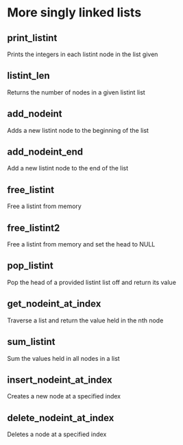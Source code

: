 # More singly linked lists

## print_listint

Prints the integers in each listint node in the list given

## listint_len

Returns the number of nodes in a given listint list

## add_nodeint

Adds a new listint node to the beginning of the list

## add_nodeint_end

Add a new listint node to the end of the list

## free_listint

Free a listint from memory

## free_listint2

Free a listint from memory and set the head to NULL

## pop_listint

Pop the head of a provided listint list off and return its value

## get_nodeint_at_index

Traverse a list and return the value held in the nth node

## sum_listint

Sum the values held in all nodes in a list

## insert_nodeint_at_index

Creates a new node at a specified index

## delete_nodeint_at_index

Deletes a node at a specified index
